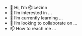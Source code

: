 - 👋 Hi, I’m @Icezinn
- 👀 I’m interested in ...
- 🌱 I’m currently learning ...
- 💞️ I’m looking to collaborate on ...
- 📫 How to reach me ...

<!---
Icezinn/Icezinn is a ✨ special ✨ repository because its `README.md` (this file) appears on your GitHub profile.
You can click the Preview link to take a look at your changes.
15997976405

